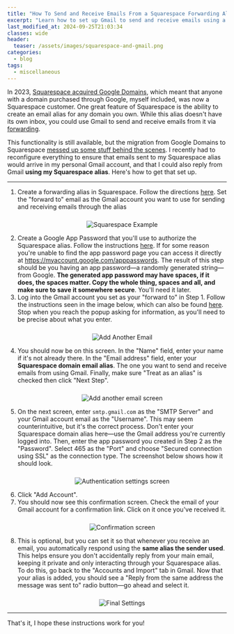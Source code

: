 ```yaml
---
title: "How To Send and Receive Emails From a Squarespace Forwarding Alias Using Gmail"
excerpt: "Learn how to set up Gmail to send and receive emails using a Squarespace forwarding alias."
last_modified_at: 2024-09-25T21:03:34
classes: wide
header:
  teaser: /assets/images/squarespace-and-gmail.png
categories:
  - blog
tags:
  - miscellaneous
---
```


<script src="/assets/js/dynamic-link-targeting.js"></script>

In 2023, [Squarespace acquired Google Domains](https://support.squarespace.com/hc/en-us/articles/17131164996365-About-the-Google-Domains-migration-to-Squarespace), which meant that anyone with a domain purchased through Google, myself included, was now a Squarespace customer. One great feature of Squarespace is the ability to create an email alias for any domain you own. While this alias doesn't have its own inbox, you could use Gmail to send and receive emails from it via [forwarding](https://support.squarespace.com/hc/en-us/articles/19000909092237-Email-forwarding-with-a-Squarespace-domain).

This functionality is still available, but the migration from Google Domains to Squarespace [messed up some stuff behind the scenes](https://forum.squarespace.com/topic/297984-issue-with-email-forwarding-after-google-domain-migration/page/2/). I recently had to reconfigure everything to ensure that emails sent to my Squarespace alias would arrive in my personal Gmail account, and that I could also reply from Gmail **using my Squarespace alias**. Here's how to get that set up.

---

1. Create a forwarding alias in Squarespace. Follow the directions [here](https://support.squarespace.com/hc/en-us/articles/19000909092237-Email-forwarding-with-a-Squarespace-domain). Set the "forward to" email as the Gmail account you want to use for sending and receiving emails through the alias
   <p align="center" style="padding-top:10px"><img alt="Squarespace Example" src="/assets/images/squarespace-example.png"/></p>
2. Create a Google App Password that you'll use to authorize the Squarespace alias. Follow the instructions [here](https://knowledge.workspace.google.com/kb/how-to-create-app-passwords-000009237). If for some reason you're unable to find the app password page you can access it directly at <https://myaccount.google.com/apppasswords>. The result of this step should be you having an app password—a randomly generated string—from Google. **The generated app password may have spaces, if it does, the spaces matter. Copy the whole thing, spaces and all, and make sure to save it somewhere secure**. You'll need it later.
3. Log into the Gmail account you set as your "forward to" in Step 1. Follow the instructions seen in the image below, which can also be found [here](https://support.google.com/mail/answer/22370?ctx=gsidentifer&sjid=1381297595263705992-NC). Stop when you reach the popup asking for information, as you'll need to be precise about what you enter.
   <p align="center" style="padding-top:10px"><img alt="Add Another Email" src="/assets/images/add-an-email-address-steps.png"/></p>
4. You should now be on this screen. In the "Name" field, enter your name if it's not already there. In the "Email address" field, enter your **Squarespace domain email alias**. The one you want to send and receive emails from using Gmail. Finally, make sure "Treat as an alias" is checked then click "Next Step".
   <p align="center" style="padding-top:10px"><img alt="Add another email screen" src="/assets/images/add-another-email-screen.png"/></p>
5. On the next screen, enter `smtp.gmail.com` as the "SMTP Server" and your Gmail account email as the "Username". This may seem counterintuitive, but it's the correct process. Don't enter your Squarespace domain alias here—use the Gmail address you're currently logged into. Then, enter the app password you created in Step 2 as the "Password". Select 465 as the "Port" and choose "Secured connection using SSL" as the connection type. The screenshot below shows how it should look.
   <p align="center" style="padding-top:10px"><img alt="Authentication settings screen" src="/assets/images/smtp-auth-settings-gmail.png"/></p>
6. Click "Add Account".
7. You should now see this confirmation screen. Check the email of your Gmail account for a confirmation link. Click on it once you've received it.
   <p align="center" style="padding-top:10px"><img alt="Confirmation screen" src="/assets/images/confirmation-screen-gmail.png"/></p>
8. This is optional, but you can set it so that whenever you receive an email, you automatically respond using the **same alias the sender used**. This helps ensure you don't accidentally reply from your main email, keeping it private and only interacting through your Squarespace alias. To do this, go back to the "Accounts and Import" tab in Gmail. Now that your alias is added, you should see a "Reply from the same address the message was sent to" radio button—go ahead and select it.
   <p align="center" style="padding-top:10px"><img alt="Final Settings" src="/assets/images/final-setting-gmail.png"/></p>

---

That's it, I hope these instructions work for you!
